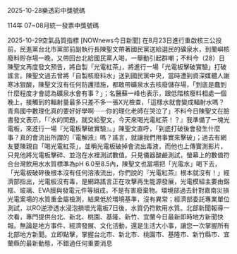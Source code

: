 
2025-10-28樂透彩中獎號碼

                                
114年 07~08月統一發票中獎號碼
                             
2025-10-29空氣品質指標
                              [NOWnews今日新聞] 在8月23日進行重啟核三公投前，民進黨台北市黨部前副執行長陳聖文帶著國民黨送給選民的礦泉水，到蘭嶼核廢料貯存場一晚，又帶回台北給國民黨人喝，一舉動引起群嘲；不料今（28）日陳聖文再度發文預告，將自製「光電紅茶」，將進行一場「光電板擊破實驗」打破謠言。陳聖文過去曾將「自製核廢料水」送到國民黨中央，當時遭到資深媒體人謝寒冰狠酸，陳聖文沒有任何防護措施，都敢帶礦泉水去核廢儲存場，「到底是蠢到什麼程度才會認為礦泉水會有事？」；名醫蘇一峰也表示，跟低階核廢料相處一個晚上，接觸到的輻射量最多只差不多一張X光檢查，「這樣水就會變成輻射水嗎？青鳥國中數理化真的要好好學啊⋯⋯你的理化老師在哭泣了」不料今日陳聖文在臉書發文表示，「『水的問題，就交給聖文，今天來喝光電紅茶！？』我準備了一塊光電板，來進行一場『光電板擊破實驗』。」陳聖文直呼，「到底打破後會發生什麼事？真的會流出所謂的『電解液』嗎？謠言，就讓我們用事實來擊破」；過去有網友要陳親自「喝光電紅茶」，並稱光電板破掉會流出毒液，而他也上傳實測影片，只見他將光電板擊碎、並泡在水裡測試數值。只見儀器酸鹼測試，螢幕上的數值符合台灣飲用水水質標準為pH 6.0至8.5內，陳聖文也當場把「光電水」喝下去，「光電板破碎後根本沒有任何溶液流出，你們說的『光電紅茶』根本就沒有！」經濟部指出，光電板沒有毒，是網路謠言正在攻擊再生能源發展，光電模組主要由鋁框、玻璃、EVA膜與發電元件等組成，不是有害廢棄物。環境部過去針對嘉南災損光電案場的水質重金屬檢測，結果低於環境基準，沒有異常；經濟部委託專業單位測試，以RO逆滲透水浸泡損壞光電板7日後，水質仍符飲用水質。北部新聞報導一次看，專門提供台北、新北、桃園、基隆、新竹、宜蘭今日最新即時地方新聞快報。無論是地方事件、經濟發展、文化活動，還是生活大小事，讓您一次掌握所有北部地方新聞。立即點擊，掌握台北市、新北市、桃園市、基隆市、新竹縣市、宜蘭縣的最新動態，不錯過任何重要消息